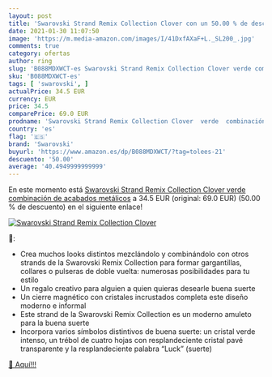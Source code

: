 ```yaml
---
layout: post
title: 'Swarovski Strand Remix Collection Clover con un 50.00 % de descuento'
date: 2021-01-30 11:07:50
image: 'https://m.media-amazon.com/images/I/41DxfAXaF+L._SL200_.jpg'
comments: true
category: ofertas
author: ring
slug: 'B088MDXWCT-es Swarovski Strand Remix Collection Clover verde combinación...'
sku: 'B088MDXWCT-es'
tags: [ 'swarovski', ]
actualPrice: 34.5 EUR
currency: EUR
price: 34.5
comparePrice: 69.0 EUR
prodname: 'Swarovski Strand Remix Collection Clover  verde  combinación de acabados metálicos'
country: 'es'
flag: '🇪🇸'
brand: 'Swarovski'
buyurl: 'https://www.amazon.es/dp/B088MDXWCT/?tag=tolees-21'
descuento: '50.00'
average: '40.4949999999999'
---
```


En este momento está [Swarovski Strand Remix Collection Clover  verde  combinación de acabados metálicos](https://www.amazon.es/dp/B088MDXWCT/?tag=tolees-21) a 34.5 EUR (original: 69.0 EUR) (50.00 %  de descuento) en el siguiente enlace!

[![Swarovski Strand Remix Collection Clover](https://m.media-amazon.com/images/I/41DxfAXaF+L._SL200_.jpg)](https://www.amazon.es/dp/B088MDXWCT/?tag=tolees-21)

🔎:

- Crea muchos looks distintos mezclándolo y combinándolo con otros strands de la Swarovski Remix Collection para formar gargantillas, collares o pulseras de doble vuelta: numerosas posibilidades para tu estilo
- Un regalo creativo para alguien a quien quieras desearle buena suerte
- Un cierre magnético con cristales incrustados completa este diseño moderno e informal
- Este strand de la Swarovski Remix Collection es un moderno amuleto para la buena suerte
- Incorpora varios símbolos distintivos de buena suerte: un cristal verde intenso, un trébol de cuatro hojas con resplandeciente cristal pavé transparente y la resplandeciente palabra “Luck” (suerte)

[🛒 Aquí!!!](https://www.amazon.es/dp/B088MDXWCT/?tag=tolees-21)
